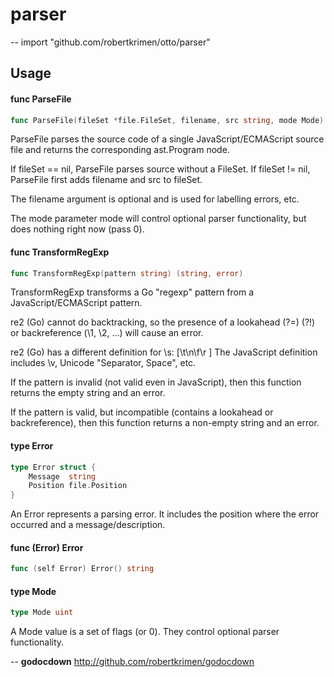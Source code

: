 # parser
--
    import "github.com/robertkrimen/otto/parser"


## Usage

#### func  ParseFile

```go
func ParseFile(fileSet *file.FileSet, filename, src string, mode Mode) (*ast.Program, error)
```
ParseFile parses the source code of a single JavaScript/ECMAScript source file
and returns the corresponding ast.Program node.

If fileSet == nil, ParseFile parses source without a FileSet. If fileSet != nil,
ParseFile first adds filename and src to fileSet.

The filename argument is optional and is used for labelling errors, etc.

The mode parameter mode will control optional parser functionality, but does
nothing right now (pass 0).

#### func  TransformRegExp

```go
func TransformRegExp(pattern string) (string, error)
```
TransformRegExp transforms a Go "regexp" pattern from a JavaScript/ECMAScript
pattern.

re2 (Go) cannot do backtracking, so the presence of a lookahead (?=) (?!) or
backreference (\1, \2, ...) will cause an error.

re2 (Go) has a different definition for \s: [\t\n\f\r ] The JavaScript
definition includes \v, Unicode "Separator, Space", etc.

If the pattern is invalid (not valid even in JavaScript), then this function
returns the empty string and an error.

If the pattern is valid, but incompatible (contains a lookahead or
backreference), then this function returns a non-empty string and an error.

#### type Error

```go
type Error struct {
	Message  string
	Position file.Position
}
```

An Error represents a parsing error. It includes the position where the error
occurred and a message/description.

#### func (Error) Error

```go
func (self Error) Error() string
```

#### type Mode

```go
type Mode uint
```

A Mode value is a set of flags (or 0). They control optional parser
functionality.

--
**godocdown** http://github.com/robertkrimen/godocdown
